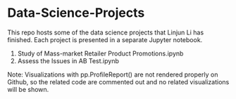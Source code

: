 # Data-Science-Projects
This repo hosts some of the data science projects that Linjun Li has finished. Each project is presented in a separate Jupyter notebook.

1. Study of Mass-market Retailer Product Promotions.ipynb
2. Assess the Issues in AB Test.ipynb

Note: 
Visualizations with pp.ProfileReport() are not rendered properly on Github, so the related code are commented out and no related visualizations will be shown.